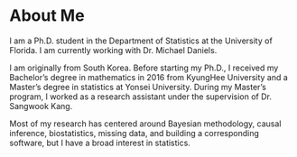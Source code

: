 # About Me

I am a Ph.D. student in the Department of Statistics at the University of Florida. I am currently working with Dr. Michael Daniels.

I am originally from South Korea. Before starting my Ph.D., I received my Bachelor’s degree in mathematics in 2016 from KyungHee University and a Master’s degree in statistics at Yonsei University. During my Master’s program, I worked as a research assistant under the supervision of Dr. Sangwook Kang.

Most of my research has centered around Bayesian methodology, causal inference, biostatistics, missing data, and building a corresponding software, but I have a broad interest in statistics.
